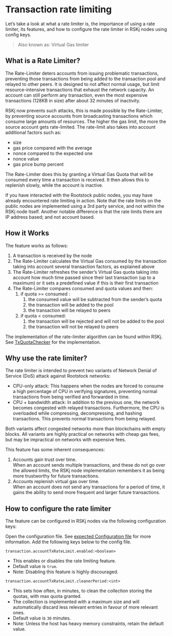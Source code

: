 # Transaction rate limiting
Let’s take a look at what a rate limiter is, the importance of using a rate limiter, its features, and how to configure the rate limiter in RSKj nodes using config keys.

> Also known as: Virtual Gas limiter

## What is a Rate Limiter?

The Rate-Limiter deters accounts from issuing problematic transactions, preventing those transactions from being added to the transaction pool and relayed to other peers. It is designed to not affect normal usage, but limit resource-intensive transactions that exhaust the network capacity. An account can still perform any transaction, even the most expensive transactions (128KB in size) after about 32 minutes of inactivity.

RSKj now prevents such attacks, this is made possible by the Rate-Limiter, by preventing source accounts from broadcasting transactions which consume large amounts of resources. The higher the gas limit, the more the source account gets rate-limited. The rate-limit also takes into account additional factors such as: 

-   size
-   gas price compared with the average
-   nonce compared to the expected one
-   nonce value
-   gas price bump percent
    
The Rate-Limiter does this by granting a Virtual Gas Quota that will be consumed every time a transaction is received. It then allows this to replenish slowly, while the account is inactive.

If you have interacted with the Rootstock public nodes, you may have already encountered rate limiting in action. Note that the rate limits on the public nodes are implemented using a 3rd party service, and not within the RSKj node itself. Another notable difference is that the rate limits there are IP address based; and not account based.

## How it Works

The feature works as follows:

1.  A transaction is received by the node
2.  The Rate-Limiter calculates the Virtual Gas consumed by the transaction taking into account several transaction factors, as explained above
3.  The Rate-Limiter refreshes the sender’s Virtual Gas quota taking into account how much time passed since their last transaction (up to a maximum) or it sets a predefined value if this is their first transaction
4.  The Rate-Limiter compares consumed and quota values and then:
	1.  if quota >= consumed :
		1.  the consumed value will be subtracted from the sender’s quota
		2.  the transaction will be added to the pool
		3.  the transaction will be relayed to peers
	2.  if quota < consumed:
		1.  the transaction will be rejected and will not be added to the pool
		2.  the transaction will not be relayed to peers
    
The implementation of the rate-limiter algorithm can be found within RSKj. See [TxQuotaChecker](https://github.com/rsksmart/rskj/blob/10fcc4f/rskj-core/src/main/java/co/rsk/net/handler/quota/TxQuotaChecker.java) for the implementation.

## Why use the rate limiter?

The rate limiter is intended to prevent two variants of Network Denial of Service (DoS) attack against Rootstock networks:

-   CPU-only attack: This happens when the nodes are forced to consume a high percentage of CPU in verifying signatures, preventing normal transactions from being verified and forwarded in time.
-   CPU + bandwidth attack: In addition to the previous one, the network becomes congested with relayed transactions. Furthermore, the CPU is overloaded while compressing, decompressing, and hashing transactions. This prevents normal transactions from being relayed.

Both variants affect congested networks more than blockchains with empty blocks. All variants are highly practical on networks with cheap gas fees, but may be impractical on networks with expensive fees.

This feature has some inherent consequences: 

1.  Accounts gain trust over time.  
    When an account sends multiple transactions, and these do not go over the allowed limits, the RSKj node implementation remembers it as being more trustworthy for future transactions.
2.  Accounts replenish virtual gas over time.  
    When an account does not send any transactions for a period of time, it gains the ability to send more frequent and larger future transactions.

## How to configure the rate limiter

The feature can be configured in RSKj nodes via the following configuration keys:

Open the configuration file. See [expected Configuration file](https://github.com/rsksmart/rskj/blob/master/rskj-core/src/main/resources/expected.conf) for more information. Add the following keys below to the config file.

 `transaction.accountTxRateLimit.enabled:<boolean>` 
 
- This enables or disables the rate limiting feature.  
- Default value is `true`.
- Note: Disabling this feature is highly discouraged.

 `transaction.accountTxRateLimit.cleanerPeriod:<int>` 
  
- This sets how often, in minutes, to clean the collection storing the quotas, with max quota granted.
- The collection is implemented with a maximum size and will automatically discard less relevant entries in favour of more relevant ones.
- Default value is `30` minutes.
- Note: Unless the host has heavy memory constraints, retain the default value.  
